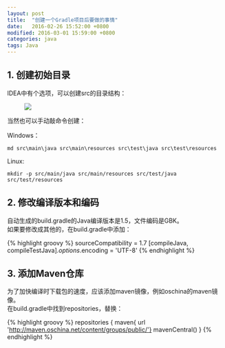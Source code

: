 ```yaml
---
layout: post
title:  "创建一个Gradle项目后要做的事情"
date:   2016-02-26 15:52:00 +0800
modified: 2016-03-01 15:59:00 +0800
categories: java
tags: Java
---
```


## 1. 创建初始目录

IDEA中有个选项，可以创建src的目录结构：  

<figure>
    <a href="http://7xp9tm.com1.z0.glb.clouddn.com/d86389f54418cc0a93cac6dc1d2b16f7.png">
        <img src="http://7xp9tm.com1.z0.glb.clouddn.com/d86389f54418cc0a93cac6dc1d2b16f7.png">
    </a>
</figure>

当然也可以手动敲命令创建：

Windows：

    md src\main\java src\main\resources src\test\java src\test\resources

Linux:

    mkdir -p src/main/java src/main/resources src/test/java src/test/resources

<!--more-->

## 2. 修改编译版本和编码
自动生成的build.gradle的Java编译版本是1.5，文件编码是GBK。  
如果要修改成其他的，在build.gradle中添加：  

{% highlight groovy %}
sourceCompatibility = 1.7
[compileJava, compileTestJava]*.options*.encoding = 'UTF-8'
{% endhighlight %}

## 3. 添加Maven仓库
为了加快编译时下载包的速度，应该添加maven镜像，例如oschina的maven镜像。  
在build.gradle中找到repositories，替换：  

{% highlight groovy %}
repositories {
    maven{ url 'http://maven.oschina.net/content/groups/public/'}
    mavenCentral()
}
{% endhighlight %}
